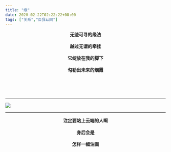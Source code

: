 ```yaml
---
title: "缘"
date: 2020-02-22T02:22:22+08:00
tags: ["关系","自我认同"]
---
```




<center><strong>
无迹可寻的缘法 <br><br>
越过无谓的牵挂 <br><br>
它绽放在我的脚下 <br><br>
勾勒出未来的烟霞 <br><br>
</strong></center>

<br><br>

---

![](https://gcore.jsdelivr.net/gh/AlexLiu2022/resources/img/sunset-sense.png)

---

<center><strong>
注定要站上云端的人啊 <br><br>
身后会是 <br><br>
怎样一幅油画
</strong></center>


